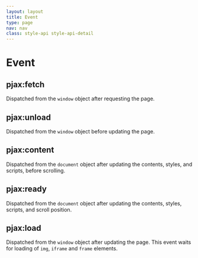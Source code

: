 ```yaml
---
layout: layout
title: Event
type: page
nav: nav
class: style-api style-api-detail
---
```


# Event

## pjax:fetch

Dispatched from the `window` object after requesting the page.

## pjax:unload

Dispatched from the `window` object before updating the page.

## pjax:content

Dispatched from the `document` object after updating the contents, styles, and scripts, before scrolling.

## pjax:ready

Dispatched from the `document` object after updating the contents, styles, scripts, and scroll position.

## pjax:load

Dispatched from the `window` object after updating the page.
This event waits for loading of `img`, `iframe` and `frame` elements.
